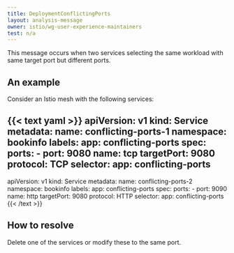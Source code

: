```yaml
---
title: DeploymentConflictingPorts
layout: analysis-message
owner: istio/wg-user-experience-maintainers
test: n/a
---
```


This message occurs when two services selecting the same workload with same target port but different ports.

## An example

Consider an Istio mesh with the following services:

{{< text yaml >}}
apiVersion: v1
kind: Service
metadata:
  name: conflicting-ports-1
  namespace: bookinfo
  labels:
    app: conflicting-ports
spec:
  ports:
    - port: 9080
      name: tcp
      targetPort: 9080
      protocol: TCP
  selector:
    app: conflicting-ports
---
apiVersion: v1
kind: Service
metadata:
  name: conflicting-ports-2
  namespace: bookinfo
  labels:
    app: conflicting-ports
spec:
  ports:
    - port: 9090
      name: http
      targetPort: 9080
      protocol: HTTP
  selector:
    app: conflicting-ports
{{< /text >}}

## How to resolve

Delete one of the services or modify these to the same port.
